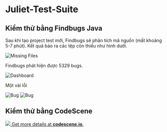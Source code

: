 # Juliet-Test-Suite

## Kiểm thử bằng Findbugs Java

Sau khi tạo project test mới, Findbugs sẽ phân tích mã nguồn (mất khoảng 5-7 phút). Kết quả báo ra các tệp còn thiếu như hình dưới.

![Missing Files](https://i.imgur.com/ZXOjTTs.png)

Findbugs phát hiện được 5329 bugs.

![Dashboard](https://i.imgur.com/EjCgvmL.png)

Một vài lỗi

![Bug](https://i.imgur.com/cpHADvZ.png)
![Bug](https://i.imgur.com/ersxkRe.png)

## Kiểm thử bằng CodeScene

[![](https://codescene.io/projects/5816/status.svg) Get more details at **codescene.io**.](https://codescene.io/projects/5816/jobs/latest-successful/results)
